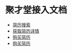 # 聚才堂接入文档

* [简历搜索](https://github.com/huoyanyun/jucaitang/wiki/%E7%AE%80%E5%8E%86%E6%90%9C%E7%B4%A2)
* [获取简历详情](https://github.com/huoyanyun/jucaitang/wiki/%E8%8E%B7%E5%8F%96%E7%AE%80%E5%8E%86%E8%AF%A6%E6%83%85)
* [购买简历](https://github.com/huoyanyun/jucaitang/wiki/%E8%B4%AD%E4%B9%B0%E7%AE%80%E5%8E%86)
* [购买简历](https://github.com/huoyanyun/jucaitang/wiki/%E7%AE%80%E5%8E%86%E5%B1%95%E7%A4%BA)
